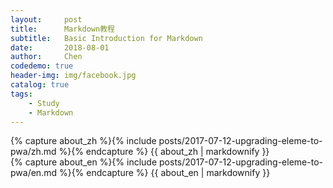```yaml
---
layout:     post
title:      Markdown教程
subtitle:   Basic Introduction for Markdown
date:       2018-08-01
author:     Chen
codedemo: true
header-img: img/facebook.jpg
catalog: true
tags:
    - Study
    - Markdown
---
```


<!-- Chinese Version -->

<div class="zh post-container">
    {% capture about_zh %}{% include posts/2017-07-12-upgrading-eleme-to-pwa/zh.md %}{% endcapture %}
    {{ about_zh | markdownify }}
</div>



<!-- English Version -->

<div class="zh post-container">
    {% capture about_en %}{% include posts/2017-07-12-upgrading-eleme-to-pwa/en.md %}{% endcapture %}
    {{ about_en | markdownify }}
</div>